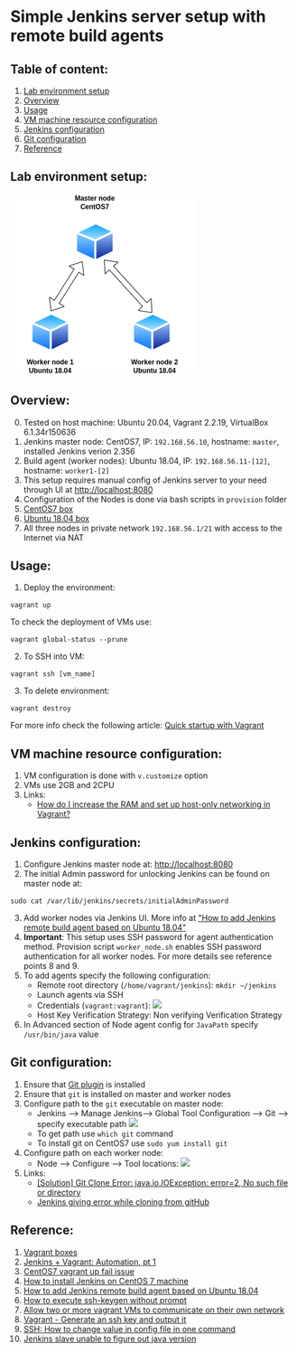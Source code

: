 # Simple Jenkins server setup with remote build agents

## Table of content:
1. [Lab environment setup](#lab-environment-setup)
2. [Overview](#overview)
3. [Usage](#usage)
4. [VM machine resource configuration](#vm-machine-resource-configuration)
5. [Jenkins configuration](#jenkins-configuration)
6. [Git configuration](#git-configuration)
7. [Reference](#reference)

## Lab environment setup:  
![](./img/jenkins-lab.png)

## Overview:
0. Tested on host machine: Ubuntu 20.04, Vagrant 2.2.19, VirtualBox 6.1.34r150636
1. Jenkins master node: CentOS7, IP: `192.168.56.10`, hostname: `master`, installed Jenkins verion 2.356
2. Build agent (worker nodes): Ubuntu 18.04, IP: `192.168.56.11-[12]`, hostname: `worker1-[2]` 
3. This setup requires manual config of Jenkins server to your need through UI at [http://localhost:8080](http://localhost:8080)
4. Configuration of the Nodes is done via bash scripts in `provision` folder
5. [CentOS7 box](https://app.vagrantup.com/centos/boxes/7)
6. [Ubuntu 18.04 box](https://app.vagrantup.com/ubuntu/boxes/bionic64)
7. All three nodes in private network `192.168.56.1/21` with access to the Internet via NAT

## Usage:
1. Deploy the environment:
```shell
vagrant up
```
To check the deployment of VMs use:
```shell
vagrant global-status --prune
```
2. To SSH into VM:
```shell
vagrant ssh [vm_name]
```
3. To delete environment:
```shell
vagrant destroy
```
For more info check the following article: [Quick startup with Vagrant](https://brain2life.hashnode.dev/quick-startup-with-vagrant)

## VM machine resource configuration:
1. VM configuration is done with `v.customize` option
2. VMs use 2GB and 2CPU
2. Links:
    - [How do I increase the RAM and set up host-only networking in Vagrant?](https://stackoverflow.com/questions/12308149/how-do-i-increase-the-ram-and-set-up-host-only-networking-in-vagrant)

## Jenkins configuration:
1. Configure Jenkins master node at: [http://localhost:8080](http://localhost:8080)
2. The initial Admin password for unlocking Jenkins can be found on master node at:
```shell
sudo cat /var/lib/jenkins/secrets/initialAdminPassword
```
3. Add worker nodes via Jenkins UI. More info at ["How to add Jenkins remote build agent based on Ubuntu 18.04"](https://brain2life.hashnode.dev/how-to-add-jenkins-remote-build-agent-based-on-ubuntu-1804)
4. **Important**: This setup uses SSH password for agent authentication method. Provision script `worker_node.sh` enables SSH password authentication for all worker nodes. For more details see reference points 8 and 9.
5. To add agents specify the following configuration:
    - Remote root directory (`/home/vagrant/jenkins`): `mkdir ~/jenkins`
    - Launch agents via SSH
    - Credentials (`vagrant:vagrant`):
    ![](https://i.imgur.com/BGxszUM.png)
    - Host Key Verification Strategy: Non verifying Verification Strategy
6. In Advanced section of Node agent config for `JavaPath` specify `/usr/bin/java` value

## Git configuration:
1. Ensure that [Git plugin](https://plugins.jenkins.io/git/) is installed
2. Ensure that `git` is installed on master and worker nodes
3. Configure path to the `git` executable on master node:
    - Jenkins --> Manage Jenkins--> Global Tool Configuration --> Git --> specify executable path
    ![](https://i.imgur.com/3b9GS4O.png)
    - To get path use `which git` command
    - To install git on CentOS7 use `sudo yum install git`
4. Configure path on each worker node:
    - Node --> Configure --> Tool locations:
    ![](https://i.imgur.com/RoBqyK4.png)
5. Links:
    - [[Solution] Git Clone Error: java.io.IOException: error=2, No such file or directory](https://scriptcrunch.com/git-clone-error-java-io-ioexception/)
    - [Jenkins giving error while cloning from gitHub](https://stackoverflow.com/questions/12202078/jenkins-giving-error-while-cloning-from-github)

## Reference:
1. [Vagrant boxes](https://app.vagrantup.com/boxes/search)
2. [Jenkins + Vagrant: Automation, pt 1](https://faun.pub/jenkins-vagrant-automation-pt-1-adae0bdb69d6)
3. [CentOS7 vagrant up fail issue](https://github.com/dotless-de/vagrant-vbguest/issues/399)
4. [How to install Jenkins on CentOS 7 machine](https://brain2life.hashnode.dev/how-to-install-jenkins-on-centos-7-machine)
5. [How to add Jenkins remote build agent based on Ubuntu 18.04](https://brain2life.hashnode.dev/how-to-add-jenkins-remote-build-agent-based-on-ubuntu-1804)
6. [How to execute ssh-keygen without prompt](https://stackoverflow.com/questions/43235179/how-to-execute-ssh-keygen-without-prompt)
7. [Allow two or more vagrant VMs to communicate on their own network](https://stackoverflow.com/questions/24867252/allow-two-or-more-vagrant-vms-to-communicate-on-their-own-network)
8. [Vagrant - Generate an ssh key and output it](https://stackoverflow.com/questions/37729806/vagrant-generate-an-ssh-key-and-output-it)
9. [SSH: How to change value in config file in one command](https://superuser.com/questions/759481/ssh-how-to-change-value-in-config-file-in-one-command)
10. [Jenkins slave unable to figure out java version](https://stackoverflow.com/questions/36126778/jenkins-slave-unable-to-figure-out-java-version)